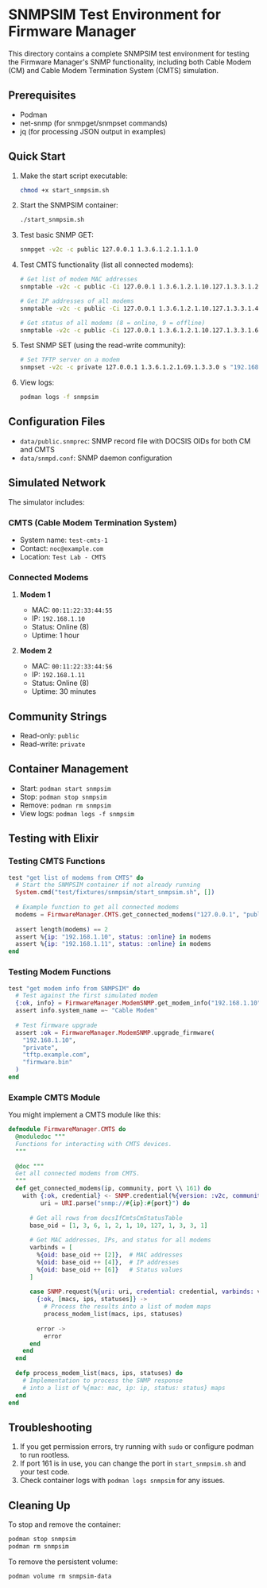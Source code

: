 # SNMPSIM Test Environment for Firmware Manager

This directory contains a complete SNMPSIM test environment for testing the Firmware Manager's SNMP functionality, including both Cable Modem (CM) and Cable Modem Termination System (CMTS) simulation.

## Prerequisites

- Podman
- net-snmp (for snmpget/snmpset commands)
- jq (for processing JSON output in examples)

## Quick Start

1. Make the start script executable:
   ```bash
   chmod +x start_snmpsim.sh
   ```

2. Start the SNMPSIM container:
   ```bash
   ./start_snmpsim.sh
   ```

3. Test basic SNMP GET:
   ```bash
   snmpget -v2c -c public 127.0.0.1 1.3.6.1.2.1.1.1.0
   ```

4. Test CMTS functionality (list all connected modems):
   ```bash
   # Get list of modem MAC addresses
   snmptable -v2c -c public -Ci 127.0.0.1 1.3.6.1.2.1.10.127.1.3.3.1.2
   
   # Get IP addresses of all modems
   snmptable -v2c -c public -Ci 127.0.0.1 1.3.6.1.2.1.10.127.1.3.3.1.4
   
   # Get status of all modems (8 = online, 9 = offline)
   snmptable -v2c -c public -Ci 127.0.0.1 1.3.6.1.2.1.10.127.1.3.3.1.6
   ```

5. Test SNMP SET (using the read-write community):
   ```bash
   # Set TFTP server on a modem
   snmpset -v2c -c private 127.0.0.1 1.3.6.1.2.1.69.1.3.3.0 s "192.168.1.100"
   ```

6. View logs:
   ```bash
   podman logs -f snmpsim
   ```

## Configuration Files

- `data/public.snmprec`: SNMP record file with DOCSIS OIDs for both CM and CMTS
- `data/snmpd.conf`: SNMP daemon configuration

## Simulated Network

The simulator includes:

### CMTS (Cable Modem Termination System)
- System name: `test-cmts-1`
- Contact: `noc@example.com`
- Location: `Test Lab - CMTS`

### Connected Modems
1. **Modem 1**
   - MAC: `00:11:22:33:44:55`
   - IP: `192.168.1.10`
   - Status: Online (8)
   - Uptime: 1 hour

2. **Modem 2**
   - MAC: `00:11:22:33:44:56`
   - IP: `192.168.1.11`
   - Status: Online (8)
   - Uptime: 30 minutes

## Community Strings

- Read-only: `public`
- Read-write: `private`

## Container Management

- Start: `podman start snmpsim`
- Stop: `podman stop snmpsim`
- Remove: `podman rm snmpsim`
- View logs: `podman logs -f snmpsim`

## Testing with Elixir

### Testing CMTS Functions

```elixir
test "get list of modems from CMTS" do
  # Start the SNMPSIM container if not already running
  System.cmd("test/fixtures/snmpsim/start_snmpsim.sh", [])
  
  # Example function to get all connected modems
  modems = FirmwareManager.CMTS.get_connected_modems("127.0.0.1", "public", 161)
  
  assert length(modems) == 2
  assert %{ip: "192.168.1.10", status: :online} in modems
  assert %{ip: "192.168.1.11", status: :online} in modems
end
```

### Testing Modem Functions

```elixir
test "get modem info from SNMPSIM" do
  # Test against the first simulated modem
  {:ok, info} = FirmwareManager.ModemSNMP.get_modem_info("192.168.1.10", "public", 161)
  assert info.system_name =~ "Cable Modem"
  
  # Test firmware upgrade
  assert :ok = FirmwareManager.ModemSNMP.upgrade_firmware(
    "192.168.1.10", 
    "private", 
    "tftp.example.com", 
    "firmware.bin"
  )
end
```

### Example CMTS Module

You might implement a CMTS module like this:

```elixir
defmodule FirmwareManager.CMTS do
  @moduledoc """
  Functions for interacting with CMTS devices.
  """
  
  @doc """
  Get all connected modems from CMTS.
  """
  def get_connected_modems(ip, community, port \\ 161) do
    with {:ok, credential} <- SNMP.credential(%{version: :v2c, community: community}),
         uri = URI.parse("snmp://#{ip}:#{port}") do
      
      # Get all rows from docsIfCmtsCmStatusTable
      base_oid = [1, 3, 6, 1, 2, 1, 10, 127, 1, 3, 3, 1]
      
      # Get MAC addresses, IPs, and status for all modems
      varbinds = [
        %{oid: base_oid ++ [2]},  # MAC addresses
        %{oid: base_oid ++ [4]},  # IP addresses
        %{oid: base_oid ++ [6]}   # Status values
      ]
      
      case SNMP.request(%{uri: uri, credential: credential, varbinds: varbinds}) do
        {:ok, [macs, ips, statuses]} ->
          # Process the results into a list of modem maps
          process_modem_list(macs, ips, statuses)
          
        error ->
          error
      end
    end
  end
  
  defp process_modem_list(macs, ips, statuses) do
    # Implementation to process the SNMP response
    # into a list of %{mac: mac, ip: ip, status: status} maps
  end
end
```

## Troubleshooting

1. If you get permission errors, try running with `sudo` or configure podman to run rootless.
2. If port 161 is in use, you can change the port in `start_snmpsim.sh` and your test code.
3. Check container logs with `podman logs snmpsim` for any issues.

## Cleaning Up

To stop and remove the container:

```bash
podman stop snmpsim
podman rm snmpsim
```

To remove the persistent volume:

```bash
podman volume rm snmpsim-data
```
